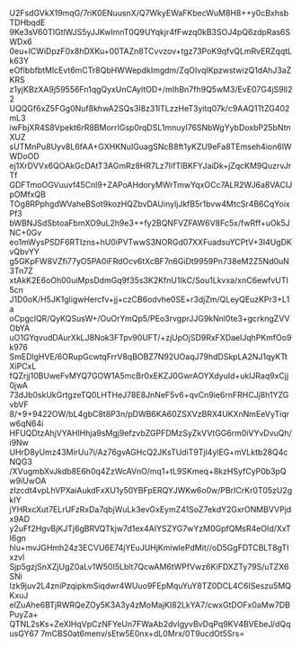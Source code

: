 U2FsdGVkX19mqG/7riK0ENuusnX/Q7WkyEWaFKbecWuM8H8++y0cBxhsbTDHbqdE
9Ke3sV60TIGtlWJS5yJJKwImnT0Q9UYqkjr4fFwzq0kB3SOJ4pQ6zdpRas6SWDx6
0eu+lCWiDpzF0x8hDXKu+00TAZn8TCvvzov+tgz73PoK9qfvQLmRvERZqqtLk63Y
eOfIbbfbtMlcEvt6mCTr8QbHWWepdkImgdm/ZqOIvqIKpzwstwizQ1dAhJ3aZKRS
z1yjKBzXA9j59556Fn1qgQyxUnCAyltOD+/mIhBn7fh9Q5wM3/EvE07G4jS9lI22
UQQGf6xZ5FGg0Nuf8khwA2SQs3I8z31ITLzzHeT3yitq07k/c9AAQ1TtZG402mL3
iwFbjXR4S8Vpekt6rR8BMorrIGsp0rqDSL1mnuyI76SNbWgYybDoxbP25bNtnXUZ
sUTMnPu8Uyv8L6fAA+GXHKNuIGuagSNcB8ft1yKZU9eFa8TEmseh4ion6lWWDoOD
ej1XrDVVx6QOAkGcDAtT3AGmRz8HR7Lz7IifTlBKFYJaiDk+jZqcKM9QuzrvJrTf
GDFTmoOGVuuvf45Cnl9+ZAPoAHdoryMWrTmwYqxOCc7ALR2WJ6a8VACIJpOMfxQB
TOg8RPphgdWVaheBSot9kozHQZbvDAUinyljJkfB5r1bvw4MtcSr4B6CqYoixPf3
bWBNJSdSbtoaFbmXO9uL2h9e3++fy2BQNFVZFAW6V8Fc5x/fwRff+uOk5JNC+0Gv
eo1mWysPSDF6RTIzns+hU0iPVTwwS3NORGd07XXFuadsuYCPtV+3I4UgDKvQbvYY
g5GKpFW8VZfi77yO5PA0iFRdOcv6tXcBF7n6GiDt9959Pn738eM2Z5Nd0uN3Tn7Z
xtAkK2E6oOh00uiMpsDdmGq9f35s3K2KfnU1IkC/Sou1Lkvxa/xnC6ewfvUTI5cn
J1D0oK/H5JK1gligwHercfv+jj+czCB6odvhe0SE+r3djZm/QLeyQEuzKPr3+L1a
oCpgclQR/QyKQSusW+/OuOrYmQp5/PEo3rvgprJJG9kNnl0te3+gcrkngZVVObYA
uO1GYqvudDAurXkLJ8Nok3FTpv90UFT/+zjUpOjSD9RxFXDaelJqhPKmfOo9k976
SmEDlgHVE/6ORupGcwtqFrrV8qBOBZ7N92UOaqJ79hdDSkpLA2NJ1qyKTtXiPCxL
fQZrjj10BUweFvMYQ7GOW1A5mcBr0xEKZJ0GwrAOYXdyuId+uklJRaq9xCjj0jwA
73dJb0skUkGrtgzeTQ0LHTHeJ78E8JnNeF5v6+qvCn9ie6rnFRHCJj8h1YZGvbVF
8/+9+9422OW/bL4gbC8t8P3n/pDWB6KA60ZSXVzBRX4UKXnNmEeVyTiqrw6qN64i
HFUQDtzAhjVYAHlHhja9sMgj9efzvbZGPFDMzSyZkVVtGG6rm0iVYvDvuQh/i9Nw
UHrD8yUmz43MirUu7i/Az76gvAGHcQ2JKsTUdiT9Tjl4ylEG+mVLktb28Q4cNQG3
/XVugmbXvJkdb8E6h0q4ZzWcAVnO/mq1+tL9SKmeq+8kzHSyfCyP0b3pQw9iUwOA
zIzcdt4vpLhVPXaiAukdFxXU1y50YBFpERQYJWKw6o0w/PBrICrKr0T05zU2gkIY
jYHRxcXut7ELrUFzRxDa7qbjWuLk3evGxEymZ41SoZ7ekdY2GxrONMBVVPjdx9AD
y2uFf2HgvBjKJTj6gBRVQTkjw7d1ex4AIYSZYG7wYzM0GpfQMsR4eOId/XxTI6gn
hlu+mvJGHmh24z3ECVU6E74jYEuJUHjKmlwlePdMit//oD5GgFDTCBLT8gTIxzvl
Sjp5gzjSnXZjUgZ0aLv1W50I5Lblt7QcwAM6tWPfVwz6KiFDXZTy79S/uTZX6SNi
Izk9juv2L4zniPzqipkmSiqdwr4WUuo9FEpMquYuY8TZ0DCL4C6ISeszu5MQKxuJ
elZuAhe6BTjRWRQeZOy5K3A3y4zMoMajKI82LkYA7/cwxGtDOFx0aMw7DBPuyZa+
QTNL2sKs+ZeXlHqVpCzNFYeUn7FWaAb2dvIgyvBvDqPq9KV4BVEbeJ/dQqusGY67
7mCBS0at6menv/sEtw5E0nx+dL0Mrx/0T9ucdOt5Srs=
